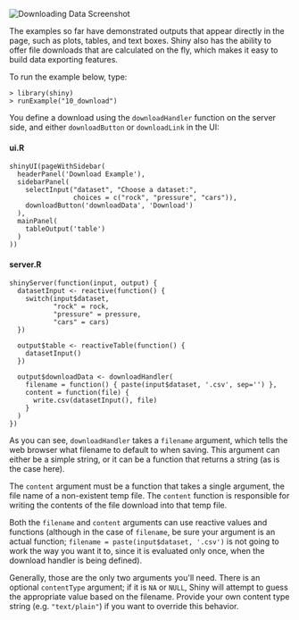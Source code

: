 ![Downloading Data Screenshot](screenshots/downloads.png)

The examples so far have demonstrated outputs that appear directly in the page, such as plots, tables, and text boxes. Shiny also has the ability to offer file downloads that are calculated on the fly, which makes it easy to build data exporting features.

To run the example below, type:

<pre><code class="console">&gt; library(shiny)
&gt; runExample("10_download")</code></pre>

You define a download using the `downloadHandler` function on the server side, and either `downloadButton` or `downloadLink` in the UI:

#### ui.R
<pre><code class="r">shinyUI(pageWithSidebar(
  headerPanel('Download Example'),
  sidebarPanel(
    selectInput("dataset", "Choose a dataset:", 
                choices = c("rock", "pressure", "cars")),
    downloadButton('downloadData', 'Download')
  ),
  mainPanel(
    tableOutput('table')
  )
))
</code></pre>

#### server.R
<pre><code class="r">shinyServer(function(input, output) {
  datasetInput &lt;- reactive(function() {
    switch(input$dataset,
           "rock" = rock,
           "pressure" = pressure,
           "cars" = cars)
  })
  
  output$table &lt;- reactiveTable(function() {
    datasetInput()
  })
  
  output$downloadData &lt;- downloadHandler(
    filename = function() { paste(input$dataset, '.csv', sep='') },
    content = function(file) {
      write.csv(datasetInput(), file)
    }
  )
})
</code></pre>

As you can see, `downloadHandler` takes a `filename` argument, which tells the web browser what filename to default to when saving. This argument can either be a simple string, or it can be a function that returns a string (as is the case here).

The `content` argument must be a function that takes a single argument, the file name of a non-existent temp file. The `content` function is responsible for writing the contents of the file download into that temp file.

Both the `filename` and `content` arguments can use reactive values and functions (although in the case of `filename`, be sure your argument is an actual function; `filename = paste(input$dataset, '.csv')` is not going to work the way you want it to, since it is evaluated only once, when the download handler is being defined).

Generally, those are the only two arguments you'll need. There is an optional `contentType` argument; if it is `NA` or `NULL`, Shiny will attempt to guess the appropriate value based on the filename. Provide your own content type string (e.g. `"text/plain"`) if you want to override this behavior.